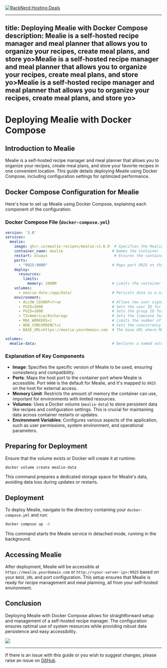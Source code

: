 <a href="https://my.racknerd.com/aff.php?aff=5792ref=techdox.nz" target="_blank">
    <img src="https://racknerd.com/banners/728x90.gif" alt="RackNerd Hosting Deals">
</a>

---
title: Deploying Mealie with Docker Compose
description: Mealie is a self-hosted recipe manager and meal planner that allows you to organize your recipes, create meal plans, and store yo>Mealie is a self-hosted recipe manager and meal planner that allows you to organize your recipes, create meal plans, and store yo>Mealie is a self-hosted recipe manager and meal planner that allows you to organize your recipes, create meal plans, and store yo>
---

# Deploying Mealie with Docker Compose

## Introduction to Mealie

Mealie is a self-hosted recipe manager and meal planner that allows you to organize your recipes, create meal plans, and store your favorite recipes in one convenient location. This guide details deploying Mealie using Docker Compose, including configuration settings for optimized performance.

## Docker Compose Configuration for Mealie

Here's how to set up Mealie using Docker Compose, explaining each component of the configuration.

### Docker Compose File (`docker-compose.yml`)

```yaml
version: '3.8'
services:
  mealie:
    image: ghcr.io/mealie-recipes/mealie:v1.6.0  # Specifies the Mealie Docker image and version.
    container_name: mealie                      # Names the container for easier management.
    restart: always                              # Ensures the container restarts automatically unless stopped.
    ports:
      - "9925:9000"                             # Maps port 9925 on the host to port 9000 in the container.
    deploy:
      resources:
        limits:
          memory: 1000M                         # Limits the container to use a maximum of 1000M of memory.
    volumes:
      - mealie-data:/app/data/                  # Persists data in a named volume.
    environment:
      - ALLOW_SIGNUP=true                       # Allows new user signups on the Mealie instance.
      - PUID=1000                               # Sets the user ID for the container.
      - PGID=1000                               # Sets the group ID for the container.
      - TZ=America/Anchorage                    # Sets the timezone for the container.
      - MAX_WORKERS=1                           # Limits the number of workers to 1.
      - WEB_CONCURRENCY=1                       # Sets the concurrency level for web workers.
      - BASE_URL=https://mealie.yourdomain.com  # The base URL where Mealie is accessed.

volumes:
  mealie-data:                                  # Declares a named volume for persisting application data.
```

### Explanation of Key Components

- **Image**: Specifies the specific version of Mealie to be used, ensuring consistency and compatibility.
- **Ports**: Maps the host port to the container port where Mealie is accessible. Port `9000` is the default for Mealie, and it's mapped to `9925` on the host for external access.
- **Memory Limit**: Restricts the amount of memory the container can use, important for environments with limited resources.
- **Volumes**: Uses a Docker volume (`mealie-data`) to store persistent data like recipes and configuration settings. This is crucial for maintaining data across container restarts or updates.
- **Environment Variables**: Configures various aspects of the application, such as user permissions, system environment, and operational parameters.

## Preparing for Deployment

Ensure that the volume exists or Docker will create it at runtime:

```bash
docker volume create mealie-data
```

This command prepares a dedicated storage space for Mealie's data, avoiding data loss during updates or restarts.

## Deployment

To deploy Mealie, navigate to the directory containing your `docker-compose.yml` and run:

```bash
docker compose up -d
```

This command starts the Mealie service in detached mode, running in the background.

## Accessing Mealie

After deployment, Mealie will be accessible at `https://mealie.yourdomain.com` or `http://<your-server-ip>:9925` based on your `BASE_URL` and port configuration. This setup ensures that Mealie is ready for recipe management and meal planning, all from your self-hosted environment.

## Conclusion

Deploying Mealie with Docker Compose allows for straightforward setup and management of a self-hosted recipe manager. The configuration ensures optimal use of system resources while providing robust data persistence and easy accessibility.

<a href="https://www.buymeacoffee.com/techdox"><img src="https://img.buymeacoffee.com/button-api/?text=Buy me a cup of tea&emoji=🍵&slug=techdox&button_colour=FFDD00&font_colour=000000&font_family=Cookie&outline_colour=000000&coffee_colour=ffffff" /></a>


---

If there is an issue with this guide or you wish to suggest changes, please raise an issue on [GitHub](https://github.com/Techdox/techdox-docs).
